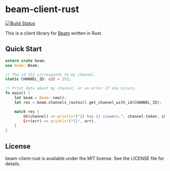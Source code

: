 # beam-client-rust

[![Build Status](https://travis-ci.org/jackcook/beam-client-rust.svg)](https://travis-ci.org/jackcook/beam-client-rust)

This is a client library for [Beam](https://dev.beam.pro) written in Rust.

## Quick Start

```rust
extern crate beam;
use beam::Beam;

// The id 252 corresponds to my channel.
static CHANNEL_ID: u32 = 252;

// Print data about my channel, or an error if one occurs.
fn main() {
    let beam = Beam::new();
    let res = beam.channels_routes().get_channel_with_id(CHANNEL_ID);

    match res {
        Ok(channel) => println!("{} has {} viewers.", channel.token, channel.viewersCurrent),
        Err(err) => println!("{}", err),
    }
}
```

## License

beam-client-rust is available under the MIT license. See the LICENSE file for details.
